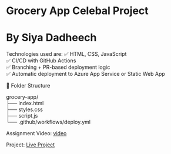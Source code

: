 # Grocery App Celebal Project
# By Siya Dadheech
Technologies used are: 
 ✅ HTML, CSS, JavaScript  
 ✅ CI/CD with GitHub Actions  
 ✅ Branching + PR-based deployment logic  
 ✅ Automatic deployment to Azure App Service or Static Web App


📁 Folder Structure  

grocery-app/  
├── index.html  
├── styles.css  
├── script.js  
└── .github/workflows/deploy.yml    


Assignment Video: [video](https://drive.google.com/file/d/1qcXYNmDGHgx93CH4gRXax7XUPEOE5iEB/view?usp=sharing)  


Project: [Live Project](https://witty-tree-0d56ff800.1.azurestaticapps.net)
